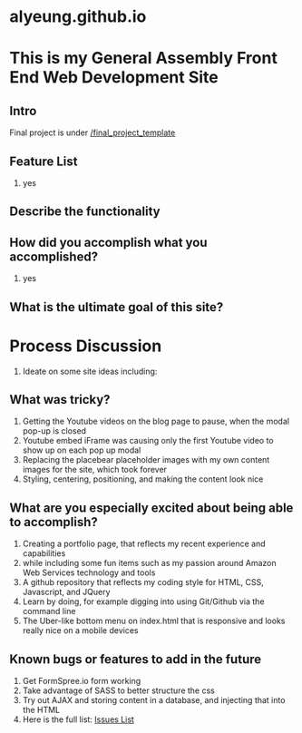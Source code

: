 # alyeung.github.io

# This is my General Assembly Front End Web Development Site

## Intro
Final project is under [/final_project_template](href="https://alyeung.github.io/final_project_template/)

## Feature List

1. yes

## Describe the functionality

## How did you accomplish what you accomplished?

1. yes

## What is the ultimate goal of this site?

# Process Discussion
1.  Ideate on some site ideas including: 

## What was tricky?
1.  Getting the Youtube videos on the blog page to pause, when the modal pop-up is closed
2.  Youtube embed iFrame was causing only the first Youtube video to show up on each pop up modal
3.  Replacing the placebear placeholder images with my own content images for the site, which took forever
4.  Styling, centering, positioning, and making the content look nice

## What are you especially excited about being able to accomplish?

1. Creating a portfolio page, that reflects my recent experience and capabilities
2. while including some fun items such as my passion around Amazon Web Services technology and tools
3. A github repository that reflects my coding style for HTML, CSS, Javascript, and JQuery
4. Learn by doing, for example digging into using Git/Github via the command line
5. The Uber-like bottom menu on index.html that is responsive and looks really nice on a mobile devices

## Known bugs or features to add in the future

1. Get FormSpree.io form working
2. Take advantage of SASS to better structure the css
3. Try out AJAX and storing content in a database, and injecting that into the HTML
4. Here is the full list: [Issues List](https://github.com/alyeung/alyeung.github.io/issues)

